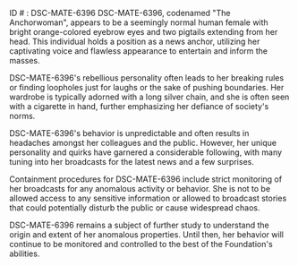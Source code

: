ID # : DSC-MATE-6396
DSC-MATE-6396, codenamed "The Anchorwoman", appears to be a seemingly normal human female with bright orange-colored eyebrow eyes and two pigtails extending from her head. This individual holds a position as a news anchor, utilizing her captivating voice and flawless appearance to entertain and inform the masses.

DSC-MATE-6396's rebellious personality often leads to her breaking rules or finding loopholes just for laughs or the sake of pushing boundaries. Her wardrobe is typically adorned with a long silver chain, and she is often seen with a cigarette in hand, further emphasizing her defiance of society's norms.

DSC-MATE-6396's behavior is unpredictable and often results in headaches amongst her colleagues and the public. However, her unique personality and quirks have garnered a considerable following, with many tuning into her broadcasts for the latest news and a few surprises.

Containment procedures for DSC-MATE-6396 include strict monitoring of her broadcasts for any anomalous activity or behavior. She is not to be allowed access to any sensitive information or allowed to broadcast stories that could potentially disturb the public or cause widespread chaos.

DSC-MATE-6396 remains a subject of further study to understand the origin and extent of her anomalous properties. Until then, her behavior will continue to be monitored and controlled to the best of the Foundation's abilities.